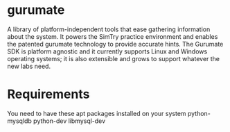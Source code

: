 gurumate
========

A library of platform-independent tools that ease gathering information about the system. It powers the SimTry practice environment and enables the patented gurumate technology to provide accurate hints. The Gurumate SDK is platform agnostic and it currently supports Linux and Windows operating systems; it is also extensible and grows to support whatever the new labs need.



Requirements
========
You need to have these apt packages installed on your system
python-mysqldb
python-dev
libmysql-dev
